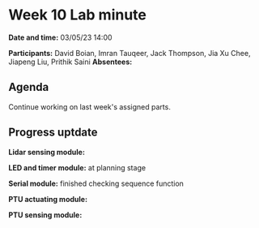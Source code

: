 <!--- File name should be dd mm meeting --->
# Week 10 Lab minute

**Date and time:** 03/05/23 14:00

**Participants:** David Boian, Imran Tauqeer, Jack Thompson, Jia Xu Chee, Jiapeng Liu, Prithik Saini
**Absentees:**

## Agenda
Continue working on last week's assigned parts.

## Progress uptdate
**Lidar sensing module:** 

**LED and timer module:** at planning stage

**Serial module:** finished checking sequence function

**PTU actuating module:** 

**PTU sensing module:**
